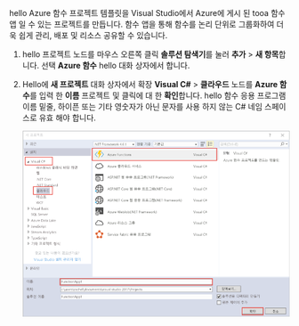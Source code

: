 hello Azure 함수 프로젝트 템플릿을 Visual Studio에서 Azure에 게시 된 tooa 함수 앱 일 수 있는 프로젝트를 만듭니다. 함수 앱을 통해 함수를 논리 단위로 그룹화하여 더욱 쉽게 관리, 배포 및 리소스 공유할 수 있습니다.   

1. hello 프로젝트 노드를 마우스 오른쪽 클릭 **솔루션 탐색기**를 눌러 **추가** > **새 항목**합니다. 선택 **Azure 함수** hello 대화 상자에서 합니다.

2. Hello에 **새 프로젝트** 대화 상자에서 확장 **Visual C#** > **클라우드** 노드를 **Azure 함수**를 입력 한 **이름** 프로젝트 및 클릭에 대 한 **확인**합니다. hello 함수 응용 프로그램 이름 밑줄, 하이픈 또는 기타 영숫자가 아닌 문자를 사용 하지 않는 C# 네임 스페이스로 유효 해야 합니다. 

    ![새 프로젝트 대화 toocreate Visual Studio에서 함수](./media/functions-vstools-create/functions-vstools-add-new-project.png)
